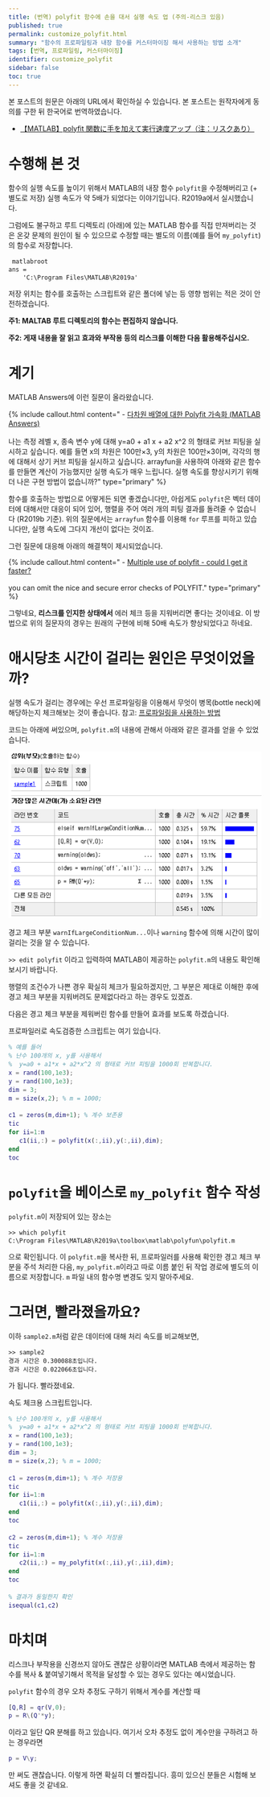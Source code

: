 ```yaml
---
title: (번역) polyfit 함수에 손을 대서 실행 속도 업 (주의-리스크 있음)
published: true
permalink: customize_polyfit.html
summary: "함수의 프로파일링과 내장 함수를 커스터마이징 해서 사용하는 방법 소개"
tags: [번역, 프로파일링, 커스터마이징]
identifier: customize_polyfit
sidebar: false
toc: true
---
```


본 포스트의 원문은 아래의 URL에서 확인하실 수 있습니다. 본 포스트는 원작자에게 동의를 구한 뒤 한국어로 번역하였습니다.

- [【MATLAB】polyfit 関数に手を加えて実行速度アップ（注：リスクあり）](https://qiita.com/eigs/items/3dc064bb52e2de86727f)

# 수행해 본 것

함수의 실행 속도를 높이기 위해서 MATLAB의 내장 함수 `polyfit`을 수정해버리고 (+ 별도로 저장) 실행 속도가 약 5배가 되었다는 이야기입니다. R2019a에서 실시했습니다.

그럼에도 불구하고 루트 디렉토리 (아래)에 있는 MATLAB 함수를 직접 만져버리는 것은 온갖 문제의 원인이 될 수 있으므로 수정할 때는 별도의 이름(예를 들어 `my_polyfit`)의 함수로 저장합니다.

```
 matlabroot
ans =
    'C:\Program Files\MATLAB\R2019a'
```

저장 위치는 함수를 호출하는 스크립트와 같은 폴더에 넣는 등 영향 범위는 적은 것이 안전하겠습니다.

**주1: MALTAB 루트 디렉토리의 함수는 편집하지 않습니다.**

**주2: 게재 내용을 잘 읽고 효과와 부작용 등의 리스크를 이해한 다음 활용해주십시오.**

# 계기

MATLAB Answers에 이런 질문이 올라왔습니다.

{% include callout.html content=" - [다차원 배열에 대한 Polyfit 가속화 (MATLAB Answers)](https://kr.mathworks.com/matlabcentral/answers/478773-polyfit?s_eid=PSM_29435) <br><br> 나는 측정 레벨 x, 종속 변수 y에 대해 y=a0 + a1 x + a2 x^2 의 형태로 커브 피팅을 실시하고 싶습니다. 예를 들면 x의 차원은 100만×3, y의 차원은 100만×3이며, 각각의 행에 대해서 상기 커브 피팅을 실시하고 싶습니다.
arrayfun을 사용하여 아래와 같은 함수를 만들면 계산이 가능했지만 실행 속도가 매우 느립니다. 실행 속도를 향상시키기 위해 더 나은 구현 방법이 없습니까?" type="primary" %} 

함수를 호출하는 방법으로 어떻게든 되면 좋겠습니다만, 아쉽게도 `polyfit`은 벡터 데이터에 대해서만 대응이 되어 있어, 행렬을 주어 여러 개의 피팅 결과를 돌려줄 수 없습니다 (R2019b 기준). 위의 질문에서는 `arrayfun` 함수를 이용해 `for` 루프를 피하고 있습니다만, 실행 속도에 그다지 개선이 없다는 것이죠.

그런 질문에 대응해 아래의 해결책이 제시되었습니다.

{% include callout.html content=" - [Multiple use of polyfit - could I get it faster?](https://kr.mathworks.com/matlabcentral/answers/1836-multiple-use-of-polyfit-could-i-get-it-faster?s_eid=PSM_29435) <br><br> you can omit the nice and secure error checks of POLYFIT." type="primary" %} 

그렇네요, **리스크를 인지한 상태에서** 에러 체크 등을 지워버리면 좋다는 것이네요. 이 방법으로 위의 질문자의 경우는 원래의 구현에 비해 50배 속도가 향상되었다고 하네요.

# 애시당초 시간이 걸리는 원인은 무엇이었을까?

실행 속도가 걸리는 경우에는 우선 프로파일링을 이용해서 무엇이 병목(bottle neck)에 해당하는지 체크해보는 것이 좋습니다. 참고: [프로파일링을 사용하는 방법](https://kr.mathworks.com/help/matlab/matlab_prog/profiling-for-improving-performance.html#f9-17087?s_eid=PSM_29435)

코드는 아래에 써있으며, `polyfit.m`의 내용에 관해서 아래와 같은 결과를 얻을 수 있었습니다.

<p align = "center">
    <img src = "https://raw.githubusercontent.com/matlabtutorial/matlabtutorial.github.io/main/images/blog_posts/2023-07-06-customize_polyfit/profiler_result.png">
</p>

경고 체크 부분 `warnIfLargeConditionNum...`이나 `warning` 함수에 의해 시간이 많이 걸리는 것을 알 수 있습니다.

`>> edit polyfit` 이라고 입력하여 MATLAB이 제공하는 `polyfit.m`의 내용도 확인해보시기 바랍니다.

행렬의 조건수가 나쁜 경우 확실히 체크가 필요하겠지만, 그 부분은 제대로 이해한 후에 경고 체크 부분을 지워버려도 문제없다라고 하는 경우도 있겠죠. 

다음은 경고 체크 부분을 제워버린 함수를 만들어 효과를 보도록 하겠습니다.

프로파일러로 속도검증한 스크립트는 여기 있습니다.

```matlab
% 예를 들어
% 난수 100개의 x, y를 사용해서
%  y=a0 + a1*x + a2*x^2 의 형태로 커브 피팅을 1000회 반복합니다.
x = rand(100,1e3);
y = rand(100,1e3);
dim = 3; 
m = size(x,2); % m = 1000;

c1 = zeros(m,dim+1); % 계수 보존용
tic
for ii=1:m
   c1(ii,:) = polyfit(x(:,ii),y(:,ii),dim);
end
toc
```

# `polyfit`을 베이스로 `my_polyfit` 함수 작성

`polyfit.m`이 저장되어 있는 장소는 

```
>> which polyfit
C:\Program Files\MATLAB\R2019a\toolbox\matlab\polyfun\polyfit.m
```

으로 확인됩니다. 이 `polyfit.m`을 복사한 뒤, 프로파일러를 사용해 확인한 경고 체크 부분을 주석 처리한 다음, `my_polyfit.m`이라고 따로 이름 붙인 뒤 작업 경로에 별도의 이름으로 저장합니다. `m` 파일 내의 함수명 변경도 잊지 말아주세요.

# 그러면, 빨라졌을까요?

이하 `sample2.m`처럼 같은 데이터에 대해 처리 속도를 비교해보면,

```
>> sample2
경과 시간은 0.300088초입니다.
경과 시간은 0.022066초입니다.
```

가 됩니다. 빨라졌네요.

속도 체크용 스크립트입니다.

```matlab
% 난수 100개의 x, y를 사용해서
%  y=a0 + a1*x + a2*x^2 의 형태로 커브 피팅을 1000회 반복합니다.
x = rand(100,1e3);
y = rand(100,1e3);
dim = 3; 
m = size(x,2); % m = 1000;

c1 = zeros(m,dim+1); % 계수 저장용
tic
for ii=1:m
   c1(ii,:) = polyfit(x(:,ii),y(:,ii),dim);
end
toc

c2 = zeros(m,dim+1); % 계수 저장용
tic
for ii=1:m
   c2(ii,:) = my_polyfit(x(:,ii),y(:,ii),dim);
end
toc

% 결과가 동일한지 확인
isequal(c1,c2)
```

# 마치며

리스크나 부작용을 신경쓰지 않아도 괜찮은 상황이라면 MATLAB 측에서 제공하는 함수를 복사 & 붙여넣기해서 목적을 달성할 수 있는 경우도 있다는 예시었습니다.

`polyfit` 함수의 경우 오차 추정도 구하기 위해서 계수를 계산할 때 

```matlab
[Q,R] = qr(V,0);
p = R\(Q'*y);
```

이라고 일단 QR 분해를 하고 있습니다. 여기서 오차 추정도 없이 계수만을 구하려고 하는 경우라면

```matlab
p = V\y;
```

만 써도 괜찮습니다. 이렇게 하면 확실히 더 빨라집니다. 흥미 있으신 분들은 시험해 보셔도 좋을 것 같네요.